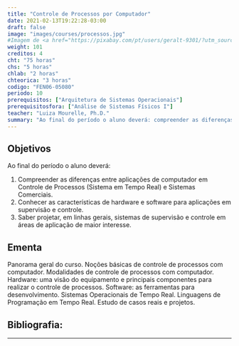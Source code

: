 ```yaml
---
title: "Controle de Processos por Computador"
date: 2021-02-13T19:22:28-03:00
draft: false
image: "images/courses/processos.jpg"
#Imagem de <a href="https://pixabay.com/pt/users/geralt-9301/?utm_source=link-attribution&amp;utm_medium=referral&amp;utm_campaign=image&amp;utm_content=410099">Gerd Altmann</a> por <a href="https://pixabay.com/pt/?utm_source=link-attribution&amp;utm_medium=referral&amp;utm_campaign=image&amp;utm_content=410099">Pixabay</a>
weight: 101
creditos: 4
cht: "75 horas"
chs: "5 horas"
chlab: "2 horas"
chteorica: "3 horas"
codigo: "FEN06-05080"
periodo: 10
prerequisitos: ["Arquitetura de Sistemas Operacionais"]
prerequisitosfora: ["Análise de Sistemas Físicos I"]
teacher: "Luiza Mourelle, Ph.D."
summary: "Ao final do período o aluno deverá: compreender as diferenças entre aplicações de computador em Controle de Processos (Sistema em Tempo Real) e Sistemas Comerciais. Conhecer as características de hardware e software para aplicações em supervisão e controle. Saber projetar, em linhas gerais, sistemas de supervisão e controle em áreas de aplicação de maior interesse."
---
```

## Objetivos
Ao final do período o aluno deverá:
1. Compreender as diferenças entre aplicações de computador em Controle de Processos (Sistema em Tempo Real) e Sistemas Comerciais.
1. Conhecer as características de hardware e software para aplicações em supervisão e controle.
1. Saber projetar, em linhas gerais, sistemas de supervisão e controle em áreas de aplicação de maior interesse.

## Ementa
Panorama geral do curso. Noções básicas de controle de processos com computador. Modalidades de controle de processos com computador. Hardware: uma visão do equipamento e principais componentes para realizar o controle de processos. Software: as ferramentas para desenvolvimento. Sistemas Operacionais de Tempo Real. Linguagens de Programação em Tempo Real. Estudo de casos reais e projetos.

## Bibliografia:

---
